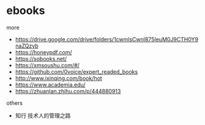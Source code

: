 # ebooks

more
 - https://drive.google.com/drive/folders/1cwmlsCwnl875IeuM0J9CTH0Y9naZQzyb
 - https://honeypdf.com/
 - https://sobooks.net/
 - https://xmsoushu.com/#/
 - https://github.com/0voice/expert_readed_books
 - http://www.ixinqing.com/book/hot
 - https://www.academia.edu/
 - https://zhuanlan.zhihu.com/p/444880913

others
 - 知行 技术人的管理之路